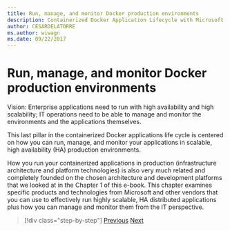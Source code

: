 ```yaml
---
title: Run, manage, and monitor Docker production environments
description: Containerized Docker Application Lifecycle with Microsoft Platform and Tools
author: CESARDELATORRE
ms.author: wiwagn
ms.date: 09/22/2017
---
```


# Run, manage, and monitor Docker production environments

Vision: Enterprise applications need to run with high availability and high scalability; IT operations need to be able to manage and monitor the environments and the applications themselves.

This last pillar in the containerized Docker applications life cycle is centered on how you can run, manage, and monitor your applications in scalable, high availability (HA) production environments.

How you run your containerized applications in production (infrastructure architecture and platform technologies) is also very much related and completely founded on the chosen architecture and development platforms that we looked at in the Chapter 1 of this e-book. This chapter examines specific products and technologies from Microsoft and other vendors that you can use to effectively run highly scalable, HA distributed applications plus how you can manage and monitor them from the IT perspective.


>[!div class="step-by-step"]
[Previous](../docker-devops-workflow/docker-application-outer-loop-devops-workflow.md)
[Next](run-microservices-based-applications-in-production.md)
